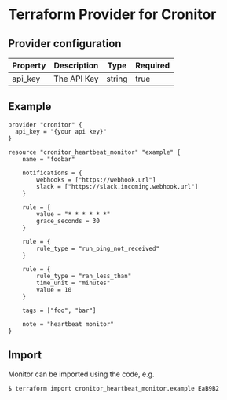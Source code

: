 # Terraform Provider for Cronitor

## Provider configuration

| Property | Description                 |  Type  | Required |
|----------|-----------------------------|--------|----------|
| api_key  | The API Key                 | string | true     |


## Example

```HCL
provider "cronitor" {
  api_key = "{your api key}"
}

resource "cronitor_heartbeat_monitor" "example" {
    name = "foobar"

    notifications = {
        webhooks = ["https://webhook.url"]
        slack = ["https://slack.incoming.webhook.url"]
    }

    rule = {
        value = "* * * * * *"
        grace_seconds = 30
    }
    
    rule = {
        rule_type = "run_ping_not_received"
    }
    
    rule = {
        rule_type = "ran_less_than"
        time_unit = "minutes"
        value = 10
    }

    tags = ["foo", "bar"]

    note = "heartbeat monitor"
}
```

## Import

Monitor can be imported using the code, e.g.

```
$ terraform import cronitor_heartbeat_monitor.example EaB9B2
```
